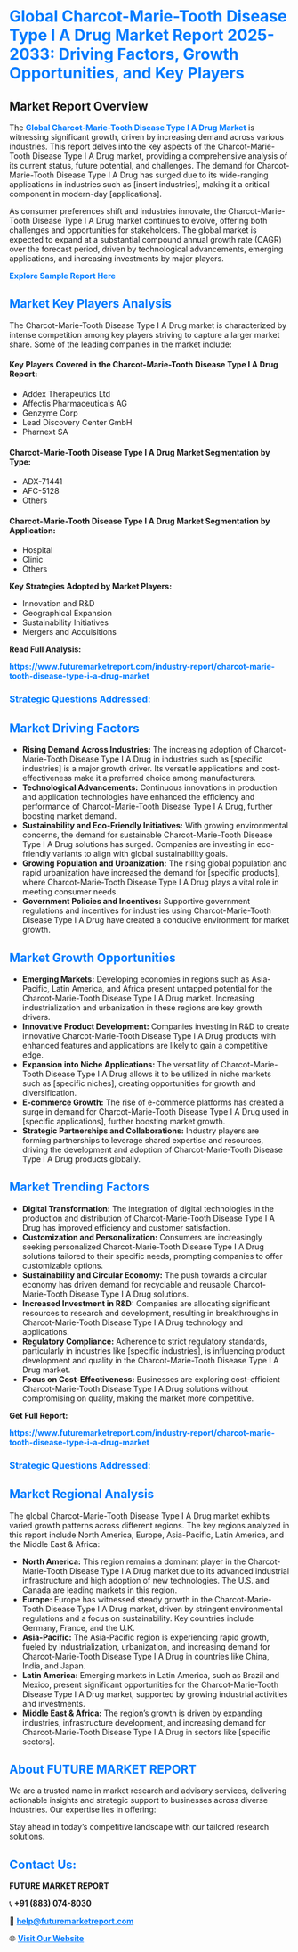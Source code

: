 <h1 style="color: #007BFF;">Global Charcot-Marie-Tooth Disease Type I A Drug Market Report 2025-2033: Driving Factors, Growth Opportunities, and Key Players</h1>

<section id="overview">
<h2>Market Report Overview</h2>
<p>The <a href="https://www.futuremarketreport.com/industry-report/charcot-marie-tooth-disease-type-i-a-drug-market" style="color: #007BFF; text-decoration: none;"><strong>Global Charcot-Marie-Tooth Disease Type I A Drug Market</strong></a> is witnessing significant growth, driven by increasing demand across various industries. This report delves into the key aspects of the Charcot-Marie-Tooth Disease Type I A Drug market, providing a comprehensive analysis of its current status, future potential, and challenges. The demand for Charcot-Marie-Tooth Disease Type I A Drug has surged due to its wide-ranging applications in industries such as [insert industries], making it a critical component in modern-day [applications].</p>
<p>As consumer preferences shift and industries innovate, the Charcot-Marie-Tooth Disease Type I A Drug market continues to evolve, offering both challenges and opportunities for stakeholders. The global market is expected to expand at a substantial compound annual growth rate (CAGR) over the forecast period, driven by technological advancements, emerging applications, and increasing investments by major players.</p>
</section>

<section id="overview">
<p><a href="https://www.futuremarketreport.com/request-sample/reportId=52712" style="color: #007BFF; text-decoration: none;"><strong>Explore Sample Report Here</strong></a></p>
</section>

<section id="key-players">
<h2 style="color: #007BFF;">Market Key Players Analysis</h2>
<p>The Charcot-Marie-Tooth Disease Type I A Drug market is characterized by intense competition among key players striving to capture a larger market share. Some of the leading companies in the market include:</p>
<h4>Key Players Covered in the Charcot-Marie-Tooth Disease Type I A Drug Report:</h4>
<ul><li>Addex Therapeutics Ltd</li><li>Affectis Pharmaceuticals AG</li><li>Genzyme Corp</li><li>Lead Discovery Center GmbH</li><li>Pharnext SA</li></ul>
<h4>Charcot-Marie-Tooth Disease Type I A Drug Market Segmentation by Type:</h4>
<ul><li>ADX-71441</li><li>AFC-5128</li><li>Others</li></ul>

<h4>Charcot-Marie-Tooth Disease Type I A Drug Market Segmentation by Application:</h4>
<ul><li>Hospital</li><li>Clinic</li><li>Others</li></ul>
<p><strong>Key Strategies Adopted by Market Players:</strong></p>
<ul>
<li>Innovation and R&D</li>
<li>Geographical Expansion</li>
<li>Sustainability Initiatives</li>
<li>Mergers and Acquisitions</li>
</ul>
</section>

<section>
<p><strong>Read Full Analysis: </strong></p><a href="https://www.futuremarketreport.com/industry-report/charcot-marie-tooth-disease-type-i-a-drug-market" style="color: #007BFF; text-decoration: none;"><strong>https://www.futuremarketreport.com/industry-report/charcot-marie-tooth-disease-type-i-a-drug-market</strong></a>
<h3 style="color: #007BFF;">Strategic Questions Addressed:</h3>
</section>

<section id="driving-factors">
<h2 style="color: #007BFF;">Market Driving Factors</h2>
<ul>
<li><strong>Rising Demand Across Industries:</strong> The increasing adoption of Charcot-Marie-Tooth Disease Type I A Drug in industries such as [specific industries] is a major growth driver. Its versatile applications and cost-effectiveness make it a preferred choice among manufacturers.</li>
<li><strong>Technological Advancements:</strong> Continuous innovations in production and application technologies have enhanced the efficiency and performance of Charcot-Marie-Tooth Disease Type I A Drug, further boosting market demand.</li>
<li><strong>Sustainability and Eco-Friendly Initiatives:</strong> With growing environmental concerns, the demand for sustainable Charcot-Marie-Tooth Disease Type I A Drug solutions has surged. Companies are investing in eco-friendly variants to align with global sustainability goals.</li>
<li><strong>Growing Population and Urbanization:</strong> The rising global population and rapid urbanization have increased the demand for [specific products], where Charcot-Marie-Tooth Disease Type I A Drug plays a vital role in meeting consumer needs.</li>
<li><strong>Government Policies and Incentives:</strong> Supportive government regulations and incentives for industries using Charcot-Marie-Tooth Disease Type I A Drug have created a conducive environment for market growth.</li>
</ul>
</section>

<section id="growth-opportunities">
<h2 style="color: #007BFF;">Market Growth Opportunities</h2>
<ul>
<li><strong>Emerging Markets:</strong> Developing economies in regions such as Asia-Pacific, Latin America, and Africa present untapped potential for the Charcot-Marie-Tooth Disease Type I A Drug market. Increasing industrialization and urbanization in these regions are key growth drivers.</li>
<li><strong>Innovative Product Development:</strong> Companies investing in R&D to create innovative Charcot-Marie-Tooth Disease Type I A Drug products with enhanced features and applications are likely to gain a competitive edge.</li>
<li><strong>Expansion into Niche Applications:</strong> The versatility of Charcot-Marie-Tooth Disease Type I A Drug allows it to be utilized in niche markets such as [specific niches], creating opportunities for growth and diversification.</li>
<li><strong>E-commerce Growth:</strong> The rise of e-commerce platforms has created a surge in demand for Charcot-Marie-Tooth Disease Type I A Drug used in [specific applications], further boosting market growth.</li>
<li><strong>Strategic Partnerships and Collaborations:</strong> Industry players are forming partnerships to leverage shared expertise and resources, driving the development and adoption of Charcot-Marie-Tooth Disease Type I A Drug products globally.</li>
</ul>
</section>

<section id="trending-factors">
<h2 style="color: #007BFF;">Market Trending Factors</h2>
<ul>
<li><strong>Digital Transformation:</strong> The integration of digital technologies in the production and distribution of Charcot-Marie-Tooth Disease Type I A Drug has improved efficiency and customer satisfaction.</li>
<li><strong>Customization and Personalization:</strong> Consumers are increasingly seeking personalized Charcot-Marie-Tooth Disease Type I A Drug solutions tailored to their specific needs, prompting companies to offer customizable options.</li>
<li><strong>Sustainability and Circular Economy:</strong> The push towards a circular economy has driven demand for recyclable and reusable Charcot-Marie-Tooth Disease Type I A Drug solutions.</li>
<li><strong>Increased Investment in R&D:</strong> Companies are allocating significant resources to research and development, resulting in breakthroughs in Charcot-Marie-Tooth Disease Type I A Drug technology and applications.</li>
<li><strong>Regulatory Compliance:</strong> Adherence to strict regulatory standards, particularly in industries like [specific industries], is influencing product development and quality in the Charcot-Marie-Tooth Disease Type I A Drug market.</li>
<li><strong>Focus on Cost-Effectiveness:</strong> Businesses are exploring cost-efficient Charcot-Marie-Tooth Disease Type I A Drug solutions without compromising on quality, making the market more competitive.</li>
</ul>
</section>

<section>
<p><strong>Get Full Report: </strong></p><a href="https://www.futuremarketreport.com/industry-report/charcot-marie-tooth-disease-type-i-a-drug-market" style="color: #007BFF; text-decoration: none;"><strong>https://www.futuremarketreport.com/industry-report/charcot-marie-tooth-disease-type-i-a-drug-market</strong></a>
<h3 style="color: #007BFF;">Strategic Questions Addressed:</h3>
</section>


<section id="regional-analysis">
<h2 style="color: #007BFF;">Market Regional Analysis</h2>
<p>The global Charcot-Marie-Tooth Disease Type I A Drug market exhibits varied growth patterns across different regions. The key regions analyzed in this report include North America, Europe, Asia-Pacific, Latin America, and the Middle East & Africa:</p>
<ul>
<li><strong>North America:</strong> This region remains a dominant player in the Charcot-Marie-Tooth Disease Type I A Drug market due to its advanced industrial infrastructure and high adoption of new technologies. The U.S. and Canada are leading markets in this region.</li>
<li><strong>Europe:</strong> Europe has witnessed steady growth in the Charcot-Marie-Tooth Disease Type I A Drug market, driven by stringent environmental regulations and a focus on sustainability. Key countries include Germany, France, and the U.K.</li>
<li><strong>Asia-Pacific:</strong> The Asia-Pacific region is experiencing rapid growth, fueled by industrialization, urbanization, and increasing demand for Charcot-Marie-Tooth Disease Type I A Drug in countries like China, India, and Japan.</li>
<li><strong>Latin America:</strong> Emerging markets in Latin America, such as Brazil and Mexico, present significant opportunities for the Charcot-Marie-Tooth Disease Type I A Drug market, supported by growing industrial activities and investments.</li>
<li><strong>Middle East & Africa:</strong> The region’s growth is driven by expanding industries, infrastructure development, and increasing demand for Charcot-Marie-Tooth Disease Type I A Drug in sectors like [specific sectors].</li>
</ul>
</section>

<footer>
<h2 style="color: #007BFF;">About FUTURE MARKET REPORT</h2>
<p>We are a trusted name in market research and advisory services, delivering actionable insights and strategic support to businesses across diverse industries. Our expertise lies in offering:</p>

<p>Stay ahead in today’s competitive landscape with our tailored research solutions.</p>

<h2 style="color: #007BFF;">Contact Us:</h2>
<p><strong>FUTURE MARKET REPORT</strong></p>
<p>📞 <strong>+91 (883) 074-8030</strong></p>
<p>📧 <strong><a href="mailto:help@futuremarketreport.com" style="color: #007BFF;">help@futuremarketreport.com</a></strong></p>
<p>🌐 <strong><a href="https://www.futuremarketreport.com/" style="color: #007BFF;">Visit Our Website</a></strong></p>
</footer>